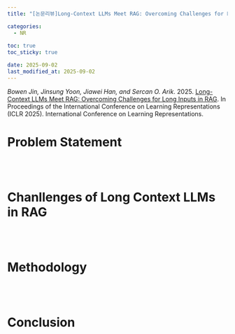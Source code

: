 ```yaml
---
title: "[논문리뷰]Long-Context LLMs Meet RAG: Overcoming Challenges for Long Inputs in RAG"

categories: 
  - NR
  
toc: true
toc_sticky: true

date: 2025-09-02
last_modified_at: 2025-09-02
---
```

*Bowen Jin, Jinsung Yoon, Jiawei Han, and Sercan O. Arik*. 2025. [Long-Context LLMs Meet RAG: Overcoming Challenges for Long Inputs in RAG](https://arxiv.org/abs/2410.05983). In Proceedings of the International Conference on Learning Representations (ICLR 2025). International Conference on Learning Representations.

# Problem Statement



<br/>
<br/>

# Chanllenges of Long Context LLMs in RAG


<br/>
<br/>

# Methodology


<br/>
<br/>

# Conclusion
